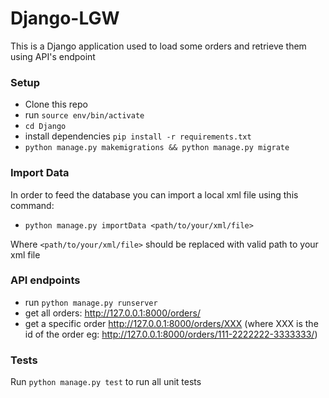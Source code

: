 # Django-LGW

This is a Django application used to load some orders and retrieve them using API's endpoint

### Setup

- Clone this repo
- run `source env/bin/activate`
- `cd Django`
- install dependencies `pip install -r requirements.txt`
- `python manage.py makemigrations && python manage.py migrate`

### Import Data

In order to feed the database you can import a local xml file using this command:

- `python manage.py importData <path/to/your/xml/file>`

Where `<path/to/your/xml/file>` should be replaced with valid path to your xml file

### API endpoints

- run `python manage.py runserver`
- get all orders: http://127.0.0.1:8000/orders/
- get a specific order http://127.0.0.1:8000/orders/XXX (where XXX is the id of the order eg: http://127.0.0.1:8000/orders/111-2222222-3333333/)


### Tests

Run `python manage.py test` to run all unit tests